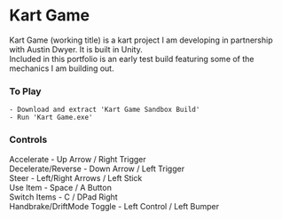 # Kart Game
Kart Game (working title) is a kart project I am developing in partnership with Austin Dwyer. It is built in Unity.  
Included in this portfolio is an early test build featuring some of the mechanics I am building out.


### To Play
    - Download and extract 'Kart Game Sandbox Build'
    - Run 'Kart Game.exe'

### Controls
Accelerate - Up Arrow / Right Trigger  
Decelerate/Reverse - Down Arrow / Left Trigger  
Steer - Left/Right Arrows / Left Stick  
Use Item - Space / A Button  
Switch Items - C / DPad Right  
Handbrake/DriftMode Toggle - Left Control / Left Bumper  
